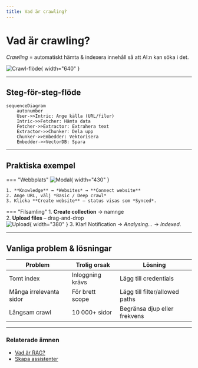 ```yaml
---
title: Vad är crawling?
---
```


# Vad är crawling?

*Crawling* = automatiskt hämta & indexera innehåll så att AI:n kan söka i det.

![Crawl-flöde](../assets/images/crawling-flow.png){ width="640" }

---

## Steg-för-steg-flöde

```mermaid
sequenceDiagram
    autonumber
    User->>Intric: Ange källa (URL/filer)
    Intric->>Fetcher: Hämta data
    Fetcher->>Extractor: Extrahera text
    Extractor->>Chunker: Dela upp
    Chunker->>Embedder: Vektorisera
    Embedder->>VectorDB: Spara
```

---

## Praktiska exempel

=== "Webbplats"
    ![Modal](../assets/images/website-modal.png){ width="430" }

    1. **Knowledge** → *Websites* → **Connect website**  
    2. Ange URL, välj *Basic / Deep crawl*  
    3. Klicka **Create website** – status visas som *Synced*.

=== "Filsamling" <a id="ladda-upp-filer"></a>
    1. **Create collection** → namnge  
    2. **Upload files** – drag-and-drop  
       ![Upload](../assets/images/upload-dialog.png){ width="380" }
    3. Klar! Notification → *Analysing…* → *Indexed*.

---

## Vanliga problem & lösningar

| Problem | Trolig orsak | Lösning |
|---------|--------------|---------|
| Tomt index | Inloggning krävs | Lägg till credentials |
| Många irrelevanta sidor | För brett scope | Lägg till filter/allowed paths |
| Långsam crawl | 10 000+ sidor | Begränsa djup eller frekvens |

---

### Relaterade ämnen
- [Vad är RAG?](vad-ar-rag.md)
- [Skapa assistenter](../assistenter/skapa-assistenter.md)
